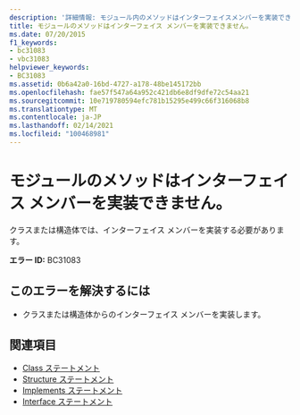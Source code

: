 ```yaml
---
description: '詳細情報: モジュール内のメソッドはインターフェイスメンバーを実装できません'
title: モジュールのメソッドはインターフェイス メンバーを実装できません。
ms.date: 07/20/2015
f1_keywords:
- bc31083
- vbc31083
helpviewer_keywords:
- BC31083
ms.assetid: 0b6a42a0-16bd-4727-a178-48be145172bb
ms.openlocfilehash: fae57f547a64a952c421db6e8df9dfe72c54aa21
ms.sourcegitcommit: 10e719780594efc781b15295e499c66f316068b8
ms.translationtype: MT
ms.contentlocale: ja-JP
ms.lasthandoff: 02/14/2021
ms.locfileid: "100468981"
---
```

# <a name="methods-in-a-module-cannot-implement-interface-members"></a>モジュールのメソッドはインターフェイス メンバーを実装できません。

クラスまたは構造体では、インターフェイス メンバーを実装する必要があります。  
  
 **エラー ID:** BC31083  
  
## <a name="to-correct-this-error"></a>このエラーを解決するには  
  
- クラスまたは構造体からのインターフェイス メンバーを実装します。  
  
## <a name="see-also"></a>関連項目

- [Class ステートメント](../language-reference/statements/class-statement.md)
- [Structure ステートメント](../language-reference/statements/structure-statement.md)
- [Implements ステートメント](../language-reference/statements/implements-statement.md)
- [Interface ステートメント](../language-reference/statements/interface-statement.md)
